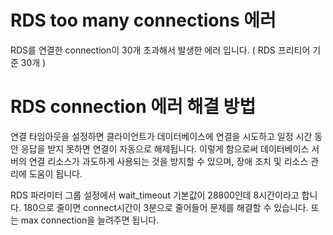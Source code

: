 # RDS too many connections 에러
RDS를 연결한 connection이 30개 초과해서 발생한 에러 입니다.
( RDS 프리티어 기준 30개 )

# RDS connection 에러 해결 방법 
연결 타임아웃을 설정하면 클라이언트가 데이터베이스에 연결을 시도하고 일정 시간 동안 응답을 받지 못하면
연결이 자동으로 해제됩니다. 
이렇게 함으로써 데이터베이스 서버의 연결 리소스가 과도하게 사용되는 것을 방지할 수 있으며, 
장애 조치 및 리소스 관리에 도움이 됩니다.


RDS 파라미터 그룹 설정에서 
wait_timeout 기본값이 28800인데 8시간이라고 합니다.
180으로 줄이면 connect시간이 3분으로 줄어들어 문제를 해결할 수 있습니다. 
또는 max connection을 늘려주면 됩니다.
